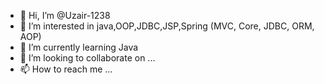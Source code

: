 - 👋 Hi, I’m @Uzair-1238
- 👀 I’m interested in java,OOP,JDBC,JSP,Spring (MVC, Core, JDBC, ORM, AOP)
- 🌱 I’m currently learning Java
- 💞️ I’m looking to collaborate on ...
- 📫 How to reach me ...

<!---
Uzair-1238/Uzair-1238 is a ✨ special ✨ repository because its `README.md` (this file) appears on your GitHub profile.
You can click the Preview link to take a look at your changes.
--->
